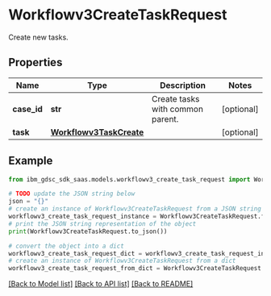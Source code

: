 # Workflowv3CreateTaskRequest

Create new tasks.

## Properties

Name | Type | Description | Notes
------------ | ------------- | ------------- | -------------
**case_id** | **str** | Create tasks with common parent. | [optional] 
**task** | [**Workflowv3TaskCreate**](Workflowv3TaskCreate.md) |  | [optional] 

## Example

```python
from ibm_gdsc_sdk_saas.models.workflowv3_create_task_request import Workflowv3CreateTaskRequest

# TODO update the JSON string below
json = "{}"
# create an instance of Workflowv3CreateTaskRequest from a JSON string
workflowv3_create_task_request_instance = Workflowv3CreateTaskRequest.from_json(json)
# print the JSON string representation of the object
print(Workflowv3CreateTaskRequest.to_json())

# convert the object into a dict
workflowv3_create_task_request_dict = workflowv3_create_task_request_instance.to_dict()
# create an instance of Workflowv3CreateTaskRequest from a dict
workflowv3_create_task_request_from_dict = Workflowv3CreateTaskRequest.from_dict(workflowv3_create_task_request_dict)
```
[[Back to Model list]](../README.md#documentation-for-models) [[Back to API list]](../README.md#documentation-for-api-endpoints) [[Back to README]](../README.md)


